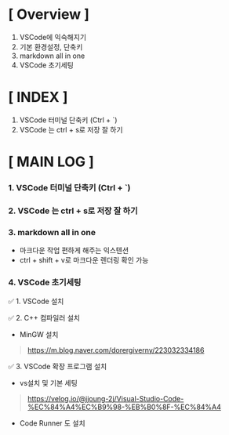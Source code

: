 # [ Overview ]
1. VSCode에 익숙해지기
2. 기본 환경설정, 단축키
3. markdown all in one
4. VSCode 초기세팅
   
# [ INDEX ]
1. VSCode 터미널 단축키 (Ctrl + `)
2. VSCode 는 ctrl + s로 저장 잘 하기
# [ MAIN LOG ]
### 1. VSCode 터미널 단축키 (Ctrl + `)

### 2. VSCode 는 ctrl + s로 저장 잘 하기

### 3. markdown all in one
+ 마크다운 작업 편하게 해주는 익스텐션
+ ctrl + shift + v로 마크다운 렌더링 확인 가능

### 4. VSCode 초기세팅
✅ 1. VSCode 설치

✅ 2. C++ 컴파일러 설치
+ MinGW 설치
> https://m.blog.naver.com/dorergiverny/223032334186

✅ 3. VSCode 확장 프로그램 설치
+ vs설치 및 기본 세팅
> https://velog.io/@jjoung-2j/Visual-Studio-Code-%EC%84%A4%EC%B9%98-%EB%B0%8F-%EC%84%A4
+ Code Runner 도 설치